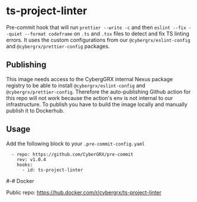 # ts-project-linter

Pre-commit hook that will run `prettier --write -c` and then `eslint --fix --quiet --format codeframe` on `.ts` and `.tsx` files to detect and fix TS linting errors. It uses the custom configurations from our `@cybergrx/eslint-config` and `@cybergrx/prettier-config` packages.

## Publishing

This image needs access to the CybergGRX internal Nexus package registry to be able to install `@cybergrx/eslint-config` and `@cybergrx/prettier-config`. Therefore the auto-publishing Github action for this repo will not work because the action's env is not internal to our infrastructure. To publish you have to build the image locally and manually publish it to Dockerhub.

## Usage

Add the following block to your `.pre-commit-config.yaml`

```
  - repo: https://github.com/CyberGRX/pre-commit
    rev: v1.0.4
    hooks:
      - id: ts-project-linter
```

#-# Docker

Public repo: https://hub.docker.com/r/cybergrx/ts-project-linter
